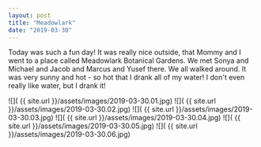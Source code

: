 ```yaml
---
layout: post
title: "Meadowlark"
date: "2019-03-30"
---
```


Today was such a fun day! It was really nice outside, that Mommy and I went to a place called Meadowlark Botanical Gardens. We met Sonya and Michael and Jacob and Marcus and Yusef there. We all walked around. It was very sunny and hot - so hot that I drank all of my water! I don't even really like water, but I drank it!

<span class="gallery">
  ![]( {{ site.url }}/assets/images/2019-03-30.01.jpg)
  ![]( {{ site.url }}/assets/images/2019-03-30.02.jpg)
  ![]( {{ site.url }}/assets/images/2019-03-30.03.jpg)
  ![]( {{ site.url }}/assets/images/2019-03-30.04.jpg)
  ![]( {{ site.url }}/assets/images/2019-03-30.05.jpg)
  ![]( {{ site.url }}/assets/images/2019-03-30.06.jpg)
</span>

